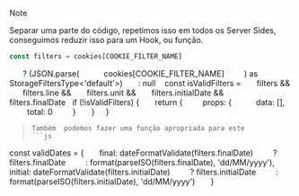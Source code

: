 > [!note]
> Separar uma parte do código, repetimos isso em todos os Server Sides, conseguimos reduzir isso para um Hook, ou função.
> ```js
> const filters = cookies[COOKIE_FILTER_NAME]
      ? (JSON.parse(
          cookies[COOKIE_FILTER_NAME]
        ) as StorageFiltersType<'default'>)
      : null
   const isValidFilters =
      filters &&
      filters.line &&
      filters.unit &&
      filters.initialDate &&
      filters.finalDate
   if (!isValidFilters) {
      return {
        props: {
          data: [],
          total: 0
        }
      }
    }  
>``` 
> Também  podemos fazer uma função apropriada para este 
>```js
   const validDates = {
      final: dateFormatValidate(filters.finalDate)
        ? filters.finalDate
        : format(parseISO(filters.finalDate), 'dd/MM/yyyy'),
      initial: dateFormatValidate(filters.initialDate)
        ? filters.initialDate
        : format(parseISO(filters.initialDate), 'dd/MM/yyyy')
       }
> ``` 




    
       
    


